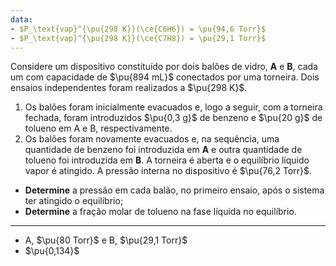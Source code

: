 ```yaml
---
data:
- $P_\text{vap}^{\pu{298 K}}(\ce{C6H6}) = \pu{94,6 Torr}$
- $P_\text{vap}^{\pu{298 K}}(\ce{C7H8}) = \pu{29,1 Torr}$
---
```


Considere um dispositivo constituído por dois balões de vidro, **A** e **B**, cada um com capacidade de $\pu{894 mL}$ conectados por uma torneira. Dois ensaios independentes foram realizados a $\pu{298 K}$.

1. Os balões foram inicialmente evacuados e, logo a seguir, com a torneira fechada, foram introduzidos $\pu{0,3 g}$ de benzeno e $\pu{20 g}$ de tolueno em A e B, respectivamente.
2. Os balões foram novamente evacuados e, na sequência, uma quantidade de benzeno foi introduzida em **A** e outra quantidade de tolueno foi introduzida em **B**. A torneira é aberta e o equilíbrio líquido vapor é atingido. A pressão interna no dispositivo é $\pu{76,2 Torr}$.

- **Determine** a pressão em cada balão, no primeiro ensaio, após o sistema ter atingido o equilíbrio; 
- **Determine** a fração molar de tolueno na fase líquida no equilíbrio.

---

- A, $\pu{80 Torr}$ e B, $\pu{29,1 Torr}$
- $\pu{0,134}$

